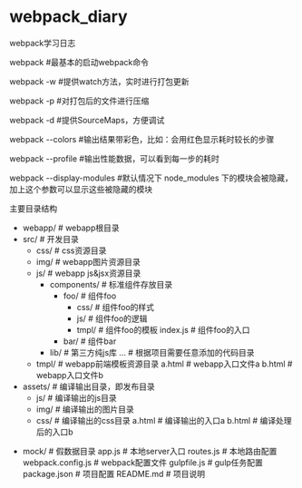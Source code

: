 # webpack_diary
webpack学习日志


webpack #最基本的启动webpack命令

webpack -w   #提供watch方法，实时进行打包更新
  
webpack -p  #对打包后的文件进行压缩

webpack -d  #提供SourceMaps，方便调试

webpack --colors  #输出结果带彩色，比如：会用红色显示耗时较长的步骤

webpack --profile  #输出性能数据，可以看到每一步的耗时

webpack --display-modules  #默认情况下 node_modules 下的模块会被隐藏，加上这个参数可以显示这些被隐藏的模块

	

主要目录结构
- webapp/               # webapp根目录
- src/                # 开发目录
  + css/              # css资源目录
  + img/              # webapp图片资源目录
  - js/               # webapp js&jsx资源目录
    - components/     # 标准组件存放目录
        - foo/        # 组件foo
          + css/      # 组件foo的样式
          + js/       # 组件foo的逻辑
          + tmpl/     # 组件foo的模板
          index.js    # 组件foo的入口
        + bar/        # 组件bar
    + lib/            # 第三方纯js库
    ...               # 根据项目需要任意添加的代码目录
  + tmpl/             # webapp前端模板资源目录
  a.html              # webapp入口文件a
  b.html              # webapp入口文件b
- assets/             # 编译输出目录，即发布目录
  + js/               # 编译输出的js目录
  + img/              # 编译输出的图片目录
  + css/              # 编译输出的css目录
  a.html              # 编译输出的入口a
  b.html              # 编译处理后的入口b
+ mock/               # 假数据目录
app.js                # 本地server入口
routes.js             # 本地路由配置
webpack.config.js     # webpack配置文件
gulpfile.js           # gulp任务配置
package.json          # 项目配置
README.md             # 项目说明
